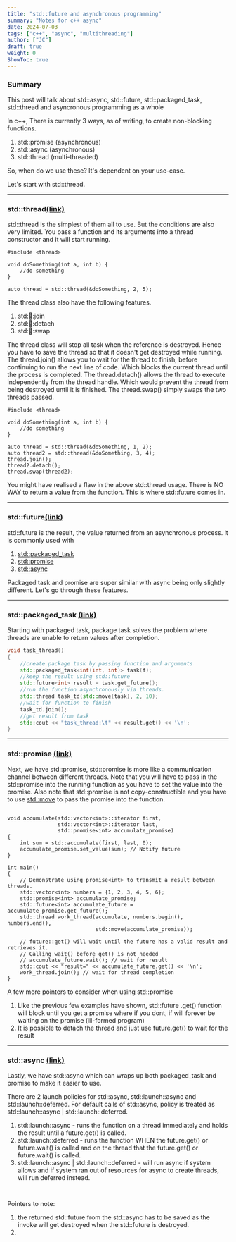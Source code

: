 ```yaml
---
title: "std::future and asynchronous programming"
summary: "Notes for c++ async"
date: 2024-07-03
tags: ["c++", "async", "multithreading"]
author: ["JC"]
draft: true
weight: 0
ShowToc: true
---
```


### Summary
This post will talk about std::async, std::future, std::packaged_task, std::thread and asyncronous programming as a whole

In c++, There is currently 3 ways, as of writing, to create non-blocking functions.
1. std::promise (asynchronous)
2. std::async (asynchronous)
3. std::thread (multi-threaded)

So, when do we use these? It's dependent on your use-case.

Let's start with std::thread.

--- 

### std::thread[(link)](https://en.cppreference.com/w/cpp/thread/thread)

std::thread is the simplest of them all to use. But the conditions are also very limited.
You pass a function and its arguments into a thread constructor and it will start running.

```c++{linenos=true}
#include <thread>

void doSomething(int a, int b) {
    //do something
}

auto thread = std::thread(&doSomething, 2, 5);
```

The thread class also have the following features.
1. std::thread::join
2. std::thread::detach
3. std::thread::swap

The thread class will stop all task when the reference is destroyed. Hence you have to save the thread so that it doesn't get destroyed while running.
The thread.join() allows you to wait for the thread to finish, before continuing to run the next line of code. Which blocks the current thread until the process is completed.
The thread.detach() allows the thread to execute independently from the thread handle. Which would prevent the thread from being destroyed until it is finished.
The thread.swap() simply swaps the two threads passed.

```c++{lineos=true}
#include <thread>

void doSomething(int a, int b) {
    //do something
}

auto thread = std::thread(&doSomething, 1, 2);
auto thread2 = std::thread(&doSomething, 3, 4);
thread.join();
thread2.detach();
thread.swap(thread2);
```

You might have realised a flaw in the above std::thread usage. There is NO WAY to return a value from the function.
This is where std::future comes in.

---

### std::future[(link)](https://en.cppreference.com/w/cpp/thread/future)

std::future is the result, the value returned from an asynchronous process.
it is commonly used with
1. [std::packaged_task](../async#std::packaged_task)
2. [std::promise](../async#std::promise)
3. [std::async](../async#std::async)

Packaged task and promise are super similar with async being only slightly different.
Let's go through these features.

---

### std::packaged_task [(link)](https://en.cppreference.com/w/cpp/thread/packaged_task)

Starting with packaged task, package task solves the problem where threads are unable to return values after completion.

```c++ {linenos=true}
void task_thread()
{
    //create package task by passing function and arguments
    std::packaged_task<int(int, int)> task(f);
    //keep the result using std::future
    std::future<int> result = task.get_future();
    //run the function asynchronously via threads.
    std::thread task_td(std::move(task), 2, 10);
    //wait for function to finish
    task_td.join();
    //get result from task
    std::cout << "task_thread:\t" << result.get() << '\n';
}
```

---


### std::promise [(link)](https://en.cppreference.com/w/cpp/thread/promise)

Next, we have std::promise, std::promise is more like a communication channel between different threads.
Note that you will have to pass in the std::promise into the running function as you have to set the value into the promise.
Also note that std::promise is not copy-constructible and you have to use [std::move](https://en.cppreference.com/w/cpp/utility/move) to pass the promise into the function.

```c++{linenos=true}

void accumulate(std::vector<int>::iterator first,
                std::vector<int>::iterator last,
                std::promise<int> accumulate_promise)
{
    int sum = std::accumulate(first, last, 0);
    accumulate_promise.set_value(sum); // Notify future
}

int main()
{
    // Demonstrate using promise<int> to transmit a result between threads.
    std::vector<int> numbers = {1, 2, 3, 4, 5, 6};
    std::promise<int> accumulate_promise;
    std::future<int> accumulate_future = accumulate_promise.get_future();
    std::thread work_thread(accumulate, numbers.begin(), numbers.end(),
                            std::move(accumulate_promise));
 
    // future::get() will wait until the future has a valid result and retrieves it.
    // Calling wait() before get() is not needed
    // accumulate_future.wait(); // wait for result
    std::cout << "result=" << accumulate_future.get() << '\n';
    work_thread.join(); // wait for thread completion
}
```

A few more pointers to consider when using std::promise
1. Like the previous few examples have shown, std::future .get() function will block until you get a promise where if you dont, if will forever be waiting on the promise (ill-formed program)
2. It is possible to detach the thread and just use future.get() to wait for the result

---

### std::async [(link)](https://en.cppreference.com/w/cpp/thread/async)
Lastly, we have std::async which can wraps up both packaged_task and promise to make it easier to use.

There are 2 launch policies for std::async, std::launch::async and std::launch::deferred.
For default calls of std::async, policy is treated as std::launch::async | std::launch::deferred.
1. std::launch::async - runs the function on a thread immediately and holds the result until a future.get() is called.
2. std::launch::deferred - runs the function WHEN the future.get() or future.wait() is called and on the thread that the future.get() or future.wait() is called.
3. std::launch::async | std::launch::deferred - will run async if system allows and if system ran out of resources for async to create threads, will run deferred instead.

```c++{linenos=true}


```


Pointers to note:
1. the returned std::future from the std::async has to be saved as the invoke will get destroyed when the std::future is destroyed.
2. 
